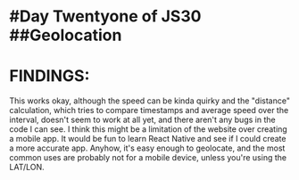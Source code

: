 #Day Twentyone of JS30
##Geolocation
====

# FINDINGS:

This works okay, although the speed can be kinda quirky and the "distance" calculation, which tries to compare timestamps and average speed over the interval, doesn't seem to work at all yet, and there aren't any bugs in the code I can see. I think this might be a limitation of the website over creating a mobile app. It would be fun to learn React Native and see if I could create a more accurate app. Anyhow, it's easy enough to geolocate, and the most common uses are probably not for a mobile device, unless you're using the LAT/LON.
